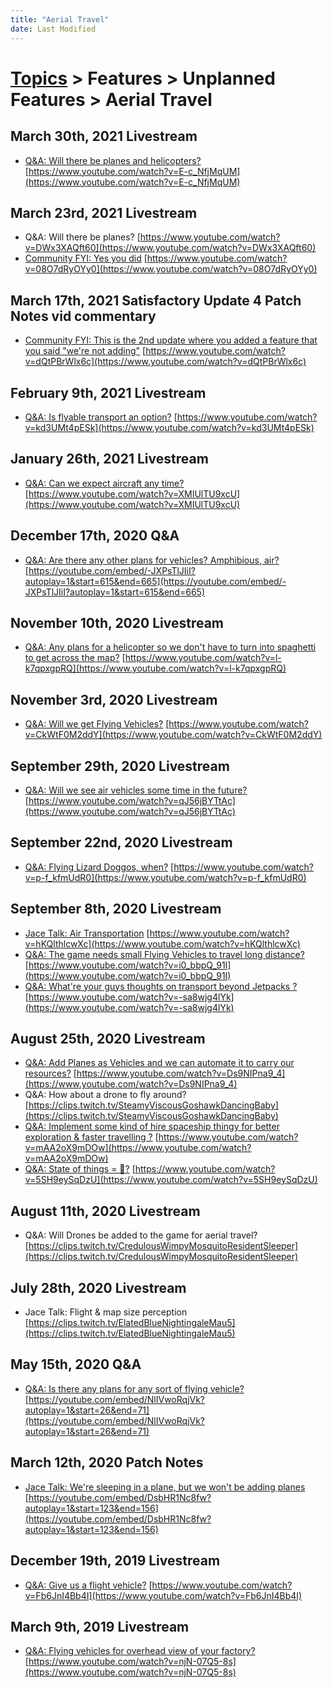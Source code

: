 ```yaml
---
title: "Aerial Travel"
date: Last Modified
---
```

# [Topics](../../../topics.md) > Features > Unplanned Features > Aerial Travel

## March 30th, 2021 Livestream
* [Q&A: Will there be planes and helicopters?](../../../transcriptions/yt-E-c_NfjMqUM.md) [https://www.youtube.com/watch?v=E-c_NfjMqUM](https://www.youtube.com/watch?v=E-c_NfjMqUM)

## March 23rd, 2021 Livestream
* Q&A: Will there be planes? [https://www.youtube.com/watch?v=DWx3XAQft60](https://www.youtube.com/watch?v=DWx3XAQft60)
* [Community FYI: Yes you did](../../../transcriptions/yt-08O7dRyOYy0.md) [https://www.youtube.com/watch?v=08O7dRyOYy0](https://www.youtube.com/watch?v=08O7dRyOYy0)

## March 17th, 2021 Satisfactory Update 4 Patch Notes vid commentary
* [Community FYI: This is the 2nd update where you added a feature that you said "we're not adding"](../../../transcriptions/yt-dQtPBrWlx6c.md) [https://www.youtube.com/watch?v=dQtPBrWlx6c](https://www.youtube.com/watch?v=dQtPBrWlx6c)

## February 9th, 2021 Livestream
* [Q&A: Is flyable transport an option?](../../../transcriptions/yt-kd3UMt4pESk.md) [https://www.youtube.com/watch?v=kd3UMt4pESk](https://www.youtube.com/watch?v=kd3UMt4pESk)

## January 26th, 2021 Livestream
* [Q&A: Can we expect aircraft any time?](../../../transcriptions/yt-XMIUlTU9xcU.md) [https://www.youtube.com/watch?v=XMIUlTU9xcU](https://www.youtube.com/watch?v=XMIUlTU9xcU)

## December 17th, 2020 Q&A
* [Q&A: Are there any other plans for vehicles? Amphibious, air?](../../../transcriptions/yt--JXPsTlJIiI,615.0477666666667,664.8642.md) [https://youtube.com/embed/-JXPsTlJIiI?autoplay=1&start=615&end=665](https://youtube.com/embed/-JXPsTlJIiI?autoplay=1&start=615&end=665)

## November 10th, 2020 Livestream
* [Q&A: Any plans for a helicopter so we don't have to turn into spaghetti to get across the map?](../../../transcriptions/yt-l-k7qpxgpRQ.md) [https://www.youtube.com/watch?v=l-k7qpxgpRQ](https://www.youtube.com/watch?v=l-k7qpxgpRQ)

## November 3rd, 2020 Livestream
* [Q&A: Will we get Flying Vehicles?](../../../transcriptions/yt-CkWtF0M2ddY.md) [https://www.youtube.com/watch?v=CkWtF0M2ddY](https://www.youtube.com/watch?v=CkWtF0M2ddY)

## September 29th, 2020 Livestream
* [Q&A: Will we see air vehicles some time in the future?](../../../transcriptions/yt-qJ56jBYTtAc.md) [https://www.youtube.com/watch?v=qJ56jBYTtAc](https://www.youtube.com/watch?v=qJ56jBYTtAc)

## September 22nd, 2020 Livestream
* [Q&A: Flying Lizard Doggos, when?](../../../transcriptions/yt-p-f_kfmUdR0.md) [https://www.youtube.com/watch?v=p-f_kfmUdR0](https://www.youtube.com/watch?v=p-f_kfmUdR0)

## September 8th, 2020 Livestream
* [Jace Talk: Air Transportation](../../../transcriptions/yt-hKQlthlcwXc.md) [https://www.youtube.com/watch?v=hKQlthlcwXc](https://www.youtube.com/watch?v=hKQlthlcwXc)
* [Q&A: The game needs small Flying Vehicles to travel long distance?](../../../transcriptions/yt-i0_bbpQ_91I.md) [https://www.youtube.com/watch?v=i0_bbpQ_91I](https://www.youtube.com/watch?v=i0_bbpQ_91I)
* [Q&A: What're your guys thoughts on transport beyond Jetpacks ?](../../../transcriptions/yt--sa8wjg4lYk.md) [https://www.youtube.com/watch?v=-sa8wjg4lYk](https://www.youtube.com/watch?v=-sa8wjg4lYk)

## August 25th, 2020 Livestream
* [Q&A: Add Planes as Vehicles and we can automate it to carry our resources?](../../../transcriptions/yt-Ds9NIPna9_4.md) [https://www.youtube.com/watch?v=Ds9NIPna9_4](https://www.youtube.com/watch?v=Ds9NIPna9_4)
* Q&A: How about a drone to fly around? [https://clips.twitch.tv/SteamyViscousGoshawkDancingBaby](https://clips.twitch.tv/SteamyViscousGoshawkDancingBaby)
* [Q&A: Implement some kind of hire spaceship thingy for better exploration & faster travelling ?](../../../transcriptions/yt-mAA2oX9mDOw.md) [https://www.youtube.com/watch?v=mAA2oX9mDOw](https://www.youtube.com/watch?v=mAA2oX9mDOw)
* [Q&A: State of things = 🤷?](../../../transcriptions/yt-5SH9eySqDzU.md) [https://www.youtube.com/watch?v=5SH9eySqDzU](https://www.youtube.com/watch?v=5SH9eySqDzU)

## August 11th, 2020 Livestream
* Q&A: Will Drones be added to the game for aerial travel? [https://clips.twitch.tv/CredulousWimpyMosquitoResidentSleeper](https://clips.twitch.tv/CredulousWimpyMosquitoResidentSleeper)

## July 28th, 2020 Livestream
* Jace Talk: Flight & map size perception [https://clips.twitch.tv/ElatedBlueNightingaleMau5](https://clips.twitch.tv/ElatedBlueNightingaleMau5)

## May 15th, 2020 Q&A
* [Q&A: Is there any plans for any sort of flying vehicle?](../../../transcriptions/yt-NlIVwoRqjVk,26.760066666666667,70.83743333333334.md) [https://youtube.com/embed/NlIVwoRqjVk?autoplay=1&start=26&end=71](https://youtube.com/embed/NlIVwoRqjVk?autoplay=1&start=26&end=71)

## March 12th, 2020 Patch Notes
* [Jace Talk: We're sleeping in a plane, but we won't be adding planes](../../../transcriptions/yt-DsbHR1Nc8fw,123.28983333333332,155.44695833333333.md) [https://youtube.com/embed/DsbHR1Nc8fw?autoplay=1&start=123&end=156](https://youtube.com/embed/DsbHR1Nc8fw?autoplay=1&start=123&end=156)

## December 19th, 2019 Livestream
* [Q&A: Give us a flight vehicle?](../../../transcriptions/yt-Fb6JnI4Bb4I.md) [https://www.youtube.com/watch?v=Fb6JnI4Bb4I](https://www.youtube.com/watch?v=Fb6JnI4Bb4I)

## March 9th, 2019 Livestream
* [Q&A: Flying vehicles for overhead view of your factory?](../../../transcriptions/yt-njN-07Q5-8s.md) [https://www.youtube.com/watch?v=njN-07Q5-8s](https://www.youtube.com/watch?v=njN-07Q5-8s)
